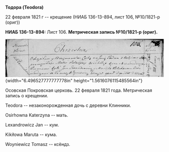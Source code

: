 **Тодора (Teodora)**

22 февраля 1821 г -- крещение (НИАБ 136-13-894, лист 106, №10/1821-р
(ориг))

**НИАБ 136-13-894:** Лист 106. **Метрическая запись №10/1821-р (ориг).**

![](./media/c3031493342dbc1360e644c4e55a5a541636d964.png){width="6.496527777777778in"
height="1.5616076115485564in"}

Осовская Покровская церковь. 22 февраля 1821 года. Метрическая запись о
крещении.

Teodora -- незаконорожденная дочь с деревни Клинники.

Osirhowna Katerzyna -- мать.

Lexandrowicz Jan -- кум.

Kikiłowa Maruta -- кума.

Woyniewicz Tomasz -- ксёндз.
